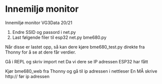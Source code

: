 # Innemiljø monitor
Innemiljø monitor VG3Data 20/21

1. Endre SSID og passord i net.py
2. Last følgende filer til esp32
net.py
bme680.py

Når disse er lastet opp, så kan dere kjøre bme680_test.py direkte fra Thonny for å se at dere får verdier.

Gå i REPL og skriv
import net
Da vi dere se IP adressen ESP32 har fått

Kjør bme680_web fra Thonny
og gå til ip adressen i nettleser
En MÅ skrive http:// før ip adressen

